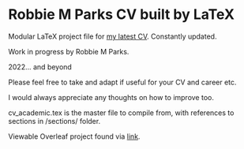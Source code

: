# Robbie M Parks CV built by LaTeX

Modular LaTeX project file for [my latest CV](https://robbiemparks.github.io/cv/). Constantly updated.

Work in progress by Robbie M Parks.

2022... and beyond

Please feel free to take and adapt if useful for your CV and career etc.

I would always appreciate any thoughts on how to improve too.

cv_academic.tex is the master file to compile from, with references to sections in /sections/ folder.

Viewable Overleaf project found via [link](https://www.overleaf.com/read/nnmzwnggmmkc).
